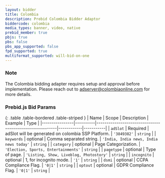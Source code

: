 ```yaml
---
layout: bidder
title: Colombia
description: Prebid Colombia Bidder Adaptor
biddercode: colombia
media_types: banner, video, native
prebid_member: true
pbjs: true
pbs: false
pbs_app_supported: false
fpd_supported: true
multiformat_supported: will-bid-on-one
---
```


### Note

The Colombia bidding adapter requires setup and approval before implementation. Please reach out to <adserver@colombiaonline.com> for more details.

### Prebid.js Bid Params

{: .table .table-bordered .table-striped }
| Name           | Scope    | Description                                              | Example    | Type      |
|----------------|----------|----------------------------------------------------------|------------|-----------|
| `adSlot` | Required | adSlot will be generated on colombia SSP Platform. | `'3849382'`        | `string` |
| `keywords` | optional | Comma separated string. | `'India, India news, India news today'`        | `string` |
| `category` | optional | Page Categorization. | `'Election, Sports, Entertainments'`        | `string` |
| `pagetype` | optional | Type of page. | `'Listing, Show, Liveblog, Photostory'`        | `string` |
| `incognito` | optional | 1, for incognito mode. | `'1'`        | `string` |
| `dsmi` | optional | CCPA Compliance Flag. | `'0|1'`        | `string` |
| `optout` | optional | GDPR Compliance Flag. | `'0|1'`        | `string` |

